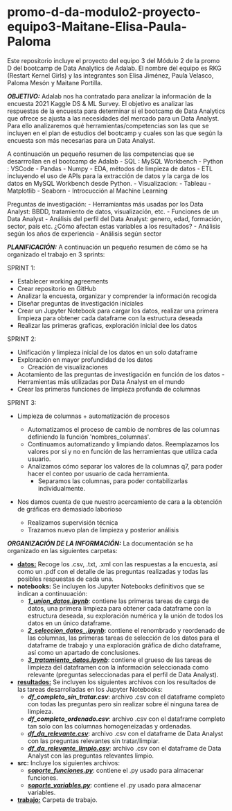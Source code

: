 # promo-d-da-modulo2-proyecto-equipo3-Maitane-Elisa-Paula-Paloma
Este repositorio incluye el proyecto del equipo 3 del Módulo 2 de la promo D del bootcamp de Data Analytics de Adalab. El nombre del equipo es RKG (Restart Kernel Girls) y las integrantes son Elisa Jiménez, Paula Velasco, Paloma Mesón y Maitane Portilla.

***OBJETIVO:***
Adalab nos ha contratado para analizar la información de la encuesta 2021 Kaggle DS & ML Survey. El objetivo es analizar las respuestas de la encuesta para determinar si el bootcamp de Data Analytics que ofrece se ajusta a las necesidades del mercado para un Data Analyst. Para ello analizaremos qué herramientas/competencias son las que se incluyen en el plan de estudios del bootcamp y cuales son las que según la encuesta son más necesarias para un Data Analyst.

A continuación un pequeño resumen de las competencias que se desarrrollan en el bootcamp de Adalab
    - SQL : MySQL Workbench
    - Python : VSCode
        - Pandas
        - Numpy
    - EDA, métodos de limpieza de datos
    - ETL incluyendo el uso de APIs para la extracción de datos y la carga de los datos en MySQL Workbench desde Python.
    - Visualizacion:
        - Tableau
        - Matplotlib
        - Seaborn
    - Introcucción al Machine Learning

Preguntas de investigación:
    - Herramiantas más usadas por los Data Analyst: BBDD, tratamiento de datos, visualización, etc.
    - Funciones de un Data Analyst
    - Análisis del perfil del Data Analyst: genero, edad, formación, sector, país etc. ¿Cómo afectan estas variables a los resultados?
    - Análisis según los años de experiencia
    - Análisis según sector

***PLANIFICACIÓN:***
A continuación un pequeño resumen de cómo se ha organizado el trabajo en 3 sprints:

SPRINT 1:
- Establecer working agreements
- Crear repositorio en GitHub
- Analizar la encuesta, organizar y comprender la información recogida
- Diseñar preguntas de investigación iniciales
- Crear un Jupyter Notebook para cargar los datos, realizar una primera limpieza para obtener cada dataframe con la estructura deseada
- Realizar las primeras graficas, exploración inicial dee los datos

SPRINT 2:
- Unificación y limpieza inicial de los datos en un solo dataframe
- Exploración en mayor profundidad de los datos
    - Creación de visualizaciones
- Acotamiento de las preguntas de investigación en función de los datos
    -Herramientas más utilizadas por Data Analyst en el mundo
- Crear las primeras funciones de limpieza profunda de columnas

SPRINT 3:
- Limpieza de columnas + automatización de procesos
    - Automatizamos el proceso de cambio de nombres de las columnas definiendo la función 'nombres_columnas'.
    - Continuamos automatizando y limpiando datos. Reemplazamos los valores por si y no en función de las herramientas que utiliza cada usuario.
    - Analizamos cómo separar los valores de la columnas q7, para poder hacer el conteo por usuario de cada herramienta.
        - Separamos las columnas, para poder contabilizarlas individualmente.

- Nos damos cuenta de que nuestro acercamiento de cara a la obtención de gráficas era demasiado laborioso
    - Realizamos supervisión técnica
    - Trazamos nuevo plan de limpieza y posterior análisis

***ORGANIZACIÓN DE LA INFORMACIÓN:***
La documentación se ha organizado en las siguientes carpetas:
- [**datos:**](https://github.com/Adalab/promo-d-da-modulo2-proyecto-equipo3-Maitane-Elisa-Paula-Paloma/tree/main/datos) Recoge los .csv, .txt, .xml con las respuestas a la encuesta, así como un .pdf con el detalle de las preguntas realizadas y todas las posibles respuestas de cada una.
- **notebooks:** Se incluyen los Jupyter Notebooks definitivos que se indican a continuuación:
    * [***1_union_datos.ipynb***](https://github.com/Adalab/promo-d-da-modulo2-proyecto-equipo3-Maitane-Elisa-Paula-Paloma/blob/main/notebooks/1_union_datos.ipynb): contiene las primeras tareas de carga de datos, una primera limpieza para obtener cada dataframe con la estructura deseada, su exploración numérica y la unión de todos los datos en un único dataframe.
    * [***2_seleccion_datos_.ipynb***](https://github.com/Adalab/promo-d-da-modulo2-proyecto-equipo3-Maitane-Elisa-Paula-Paloma/blob/main/notebooks/2_seleccion_datos.ipynb): contiene el renombrado y reordenado de las columnas, las primeras tareas de selección de los datos para el dataframe de trabajo y una exploración gráfica de dicho dataframe, así como un apartado de conclusiones.
    * [***3_tratamiento_datos.ipynb***](https://github.com/Adalab/promo-d-da-modulo2-proyecto-equipo3-Maitane-Elisa-Paula-Paloma/blob/main/notebooks/3_tratamiento_datos.ipynb): contiene el grueso de las tareas de limpieza del dataframen con la información seleccionada como relevante (preguntas seleccionadas para el perfil de Data Analyst).
- [**resultados:**](https://github.com/Adalab/promo-d-da-modulo2-proyecto-equipo3-Maitane-Elisa-Paula-Paloma/tree/main/resultados) Se incluyen los siguientes archivos con los resultados de las tareas desarrolladas en los Jupyter Notebooks:
    * ***df_completo_sin_tratar.csv***: archivo .csv con el dataframe completo con todas las preguntas pero sin realizar sobre él ninguna tarea de limpieza.
    * ***df_completo_ordenado.csv***: archivo .csv con el dataframe completo tan solo con las columnas homogeneizadas y ordenadas.
    * [***df_da_relevante.csv***](https://github.com/Adalab/promo-d-da-modulo2-proyecto-equipo3-Maitane-Elisa-Paula-Paloma/blob/main/resultados/df_da_relevante.csv): archivo .csv con el dataframe de Data Analyst con las preguntas relevantes sin tratar/limpiar.
    * [***df_da_relevante_limpio.csv***](https://github.com/Adalab/promo-d-da-modulo2-proyecto-equipo3-Maitane-Elisa-Paula-Paloma/blob/main/resultados/df_da_relevante_limpio.csv): archivo .csv con el dataframe de Data Analyst con las preguntas relevantes limpio.
- **src:** Incluye los siguientes archivos:
    * [***soporte_funciones.py***](https://github.com/Adalab/promo-d-da-modulo2-proyecto-equipo3-Maitane-Elisa-Paula-Paloma/blob/main/src/soporte_funciones.py): contiene el .py usado para almacenar funciones.
    * [***soporte_variables.py***](https://github.com/Adalab/promo-d-da-modulo2-proyecto-equipo3-Maitane-Elisa-Paula-Paloma/blob/main/src/soporte_variables.py): contiene el .py usado para almacenar variables.
- [**trabajo:**](https://github.com/Adalab/promo-d-da-modulo2-proyecto-equipo3-Maitane-Elisa-Paula-Paloma/tree/main/trabajo) Carpeta de trabajo.